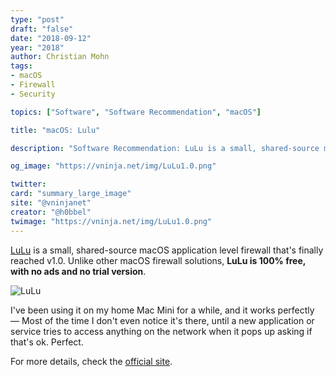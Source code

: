 ```yaml
---
type: "post"
draft: "false"
date: "2018-09-12"
year: "2018"
author: Christian Mohn
tags:
- macOS
- Firewall
- Security

topics: ["Software", "Software Recommendation", "macOS"]

title: "macOS: Lulu"

description: "Software Recommendation: LuLu is a small, shared-source macOS firewall that's finally reached v1.0. Unlike other macOS firewall solutions, LuLu  is 100% free, with no ads and no trial version. I've been using it on my home Mac Mini for a while, and it works perfectly."

og_image: "https://vninja.net/img/LuLu1.0.png"

twitter:
card: "summary_large_image"
site: "@vninjanet"
creator: "@h0bbel"
twimage: "https://vninja.net/img/LuLu1.0.png"
---
```


[LuLu](https://objective-see.com/products/lulu.html) is a small, shared-source macOS application level firewall that's finally reached v1.0. Unlike other macOS firewall solutions, **LuLu is 100% free, with no ads and no trial version**.


![LuLu](/img/LuLu1.0.png#center)

I've been using it on my home Mac Mini for a while, and it works perfectly — Most of the time I don't even notice it's there, until a new application or service tries to access anything on the network when it pops up asking if that's ok. Perfect.

For more details, check the [official site](https://objective-see.com/products/lulu.html).